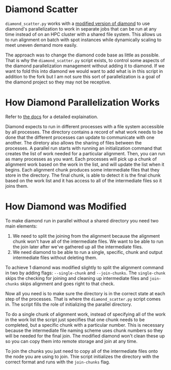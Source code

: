 # Diamond Scatter

`diamond_scatter.py` works with a [modified version of diamond](https://github.com/morsecodist/diamond) to use diamond's parallelization to work in separate jobs that can be run at any time instead of on an HPC cluster with a shared file system. This allows us to run alignment on batch with spot instances while dynamically scaling to meet uneven demand more easily.


The approach was to change the diamond code base as little as possible. That is why the `diamond_scatter.py` script exists, to control some aspects of the diamond parallelization management without adding it to diamond. If we want to fold this into diamond we would want to add what is in this script in addition to the fork but I am not sure this sort of parallelization is a goal of the diamond project so they may not be receptive.

# How Diamond Parallelization Works

Refer to [the docs](https://github.com/bbuchfink/diamond/wiki/6.-Distributed-computing) for a detailed explaination.

Diamond expects to run in different processes with a file system accessible by all processes. The directory contains a record of what work needs to be done that the different processes can update to communicate with one another. The diretory also allows the sharing of files between the processes. A parallel run starts with running an initialization command that creates the list of work needed for a particular alignment. Then, you can run as many processes as you want. Each processes will pick up a chunk of alignment work based on the work in the list, and will update the list when it begins. Each alignment chunk produces some intermediate files that they store in the directory. The final chunk, is able to detect it is the final chunk based on the work list and it has access to all of the intermediate files so it joins them.

# How Diamond was Modified

To make diamond run in parallel without a shared directory you need two main elements:

1. We need to split the joining from the alignment because the alignment chunk won't have all of the intermediate files. We want to be able to run the join later after we've gathered up all the intermediate files.
2. We need diamond to be able to run a single, specific, chunk and output intermediate files without deleting them.

To achieve 1 diamond was modified slightly to split the alignment command in two by adding flags: `--single-chunk` and `--join-chunks`. The `single-chunk` skips the checking for joining and cleaning up intermediate files and `join-chunks` skips alignment and goes right to that check.

Now all you need is to make sure the directory is in the correct state at each step of the processes. That is where the `diamond_scatter.py` script comes in. The script fills the role of initializing the parallel directory.

To do a single chunk of alignment work, instead of specifying all of the work in the work list the script just specifies that one chunk needs to be completed, but a specific chunk with a particular number. This is necessary because the intermediate file naming scheme uses chunk numbers so they will be needed for the final join. The modified diamond won't clean these up so you can copy them into remote storage and join at any time.

To join the chunks you just need to copy all of the intermediate files onto the node you are using to join. Thie script initializes the directory with the correct format and runs with the `join-chunks` flag.
